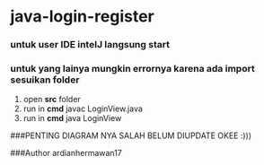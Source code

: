 # java-login-register

### untuk user IDE intelJ langsung start
### untuk yang lainya mungkin errornya karena ada **import** sesuikan folder

1. open **src** folder 
2. run in **cmd** javac LoginView.java
3. run in **cmd** java LoginView
 
###PENTING DIAGRAM NYA SALAH BELUM DIUPDATE OKEE :)))

###Author  ardianhermawan17
